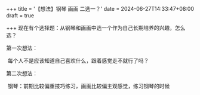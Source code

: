 +++
title = '【想法】钢琴 画画 二选一？'
date = 2024-06-27T14:33:47+08:00
draft = true

+++
现在有个选择题：从钢琴和画画中选一个作为自己长期培养的兴趣，怎么选？

第一次想法：

​	每个人不是应该知道自己喜欢什么，跟着感觉走不就行了吗？

第二次想法：

​	钢琴：前期比较偏重技巧练习，画画比较偏主观感觉，练习钢琴的时候